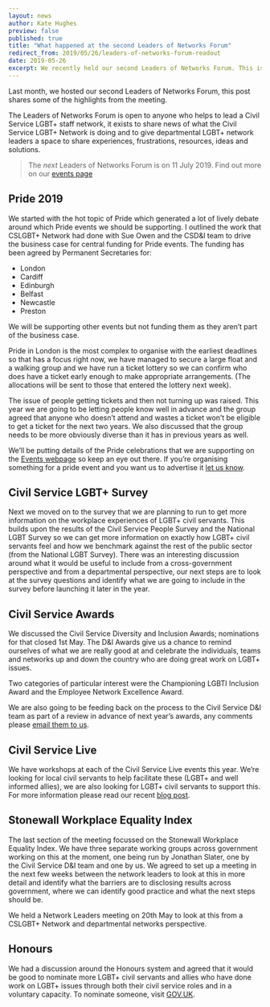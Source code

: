 ```yaml
---
layout: news
author: Kate Hughes
preview: false
published: true
title: "What happened at the second Leaders of Networks Forum"
redirect_from: 2019/05/26/leaders-of-networks-forum-readout
date: 2019-05-26
excerpt: We recently held our second Leaders of Networks Forum. This is what happened.
---
```


Last month, we hosted our second Leaders of Networks Forum, this post shares some of the highlights from the meeting. 

The Leaders of Networks Forum is open to anyone who helps to lead a Civil Service LGBT+ staff network, it exists to share news of what the Civil Service LGBT+ Network is doing and to give departmental LGBT+ network leaders a space to share experiences, frustrations, resources, ideas and solutions. 

> The *next* Leaders of Networks Forum is on 11 July 2019. Find out more on our [events page](/event/2019-07-11-leaders-of-networks-forum/)

## Pride 2019

We started with the hot topic of Pride which generated a lot of lively debate around which Pride events we should be supporting. I outlined the work that CSLGBT+ Network had done with Sue Owen and the CSD&I team to drive the business case for central funding for Pride events. The funding has been agreed by Permanent Secretaries for:

- London
- Cardiff
- Edinburgh
- Belfast
- Newcastle 
- Preston

We will be supporting other events but not funding them as they aren’t part of the business case. 

Pride in London is the most complex to organise with the earliest deadlines so that has a focus right now, we have managed to secure a large float and a walking group and we have run a ticket lottery so we can confirm who does have a ticket early enough to make appropriate arrangements. (The allocations will be sent to those that entered the lottery next week). 

The issue of people getting tickets and then not turning up was raised. This year we are going to be letting people know well in advance and the group agreed that anyone who doesn’t attend and wastes a ticket won’t be eligible to get a ticket for the next two years. We also discussed that the group needs to be more obviously diverse than it has in previous years as well.

We’ll be putting details of the Pride celebrations that we are supporting on the [Events webpage](/events/) so keep an eye out there. If you’re organising something for a pride event and you want us to advertise it [let us know](/about/contact-us/).


## Civil Service LGBT+ Survey

Next we moved on to the survey that we are planning to run to get more information on the workplace experiences of LGBT+ civil servants. This builds upon the results of the Civil Service People Survey and the National LGBT Survey so we can get more information on exactly how LGBT+ civil servants feel and how we benchmark against the rest of the public sector (from the National LGBT Survey). There was an interesting discussion around what it would be useful to include from a cross-government perspective and from a departmental perspective, our next steps are to look at the survey questions and identify what we are going to include in the survey before launching it later in the year. 


## Civil Service Awards

We discussed the Civil Service Diversity and Inclusion Awards; nominations for that closed 1st May. The D&I Awards give us a chance to remind ourselves of what we are really good at and celebrate the individuals, teams and networks up and down the country who are doing great work on LGBT+ issues. 

Two categories of particular interest were the Championing LGBTI Inclusion Award and the Employee Network Excellence Award.

We are also going to be feeding back on the process to the Civil Service D&I team as part of a review in advance of next year’s awards, any comments please [email them to us](/about/contact-us/).


## Civil Service Live

We have workshops at each of the Civil Service Live events this year. We’re looking for local civil servants to help facilitate these (LGBT+ and well informed allies), we are also looking for LGBT+ civil servants to support this. For more information please read our recent [blog post](/2019/05/02/Civil-Service-Live). 


## Stonewall Workplace Equality Index

The last section of the meeting focussed on the Stonewall Workplace Equality Index. We have three separate working groups across government working on this at the moment, one being run by Jonathan Slater, one by the Civil Service D&I team and one by us. We agreed to set up a meeting in the next few weeks between the network leaders to look at this in more detail and identify what the barriers are to disclosing results across government, where we can identify good practice and what the next steps should be. 

We held a Network Leaders meeting on 20th May to look at this from a CSLGBT+ Network and departmental networks perspective.

## Honours

We had a discussion around the Honours system and agreed that it would be good to nominate more LGBT+ civil servants and allies who have done work on LGBT+ issues through both their civil service roles and in a voluntary capacity. To nominate someone, visit [GOV.UK](https://www.gov.uk/honours/nominate-someone-in-the-uk).  